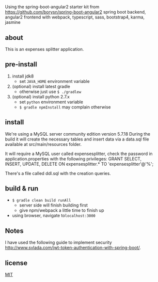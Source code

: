 # 

Using the spring-boot-angular2 starter kit from https://github.com/borysn/spring-boot-angular2
spring boot backend, angular2 frontend with webpack, typescript, sass, bootstrap4, karma, jasmine

## about

This is an expenses splitter application.

## pre-install

1. install jdk8
    - set `JAVA_HOME` environment variable
1. (optional) install latest gradle
    - otherwise just use `$ ./gradlew`
1. (optional) install python 2.7.x
    - set `python` environment variable
    - `$ gradle npmInstall` may complain otherwise

## install

We're using a MySQL server community edition version 5.7.18
During the build it will create the necessary tables and insert data
via a data.sql file available at src/main/resources folder.

It will require a MySQL user called expensesplitter, check the password in application.properties
with the following privileges:
GRANT SELECT, INSERT, UPDATE, DELETE ON expensesplitter.* TO 'expensesplitter'@'%';

There's a file called ddl.sql with the creation queries.

## build & run

* `$ gradle clean build runAll`
    - server side will finish building first
    - give npm/webpack a little time to finish up
* using browser, navigate to`localhost:3000`

## Notes
I have used the following guide to implement security
http://www.svlada.com/jwt-token-authentication-with-spring-boot/.

## license
[MIT](/LICENSE)
